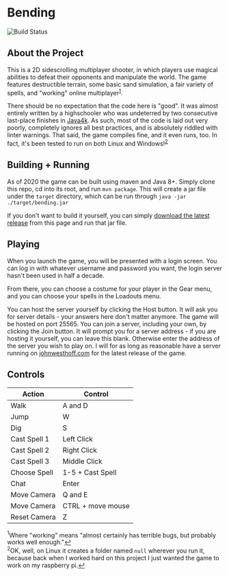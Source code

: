 Bending
=======
![Build Status](https://github.com/JohnathonNow/Bending/workflows/build/badge.svg)

About the Project
-----------------

This is a 2D sidescrolling multiplayer shooter, in which players use magical
abilities to defeat their opponents and manipulate the world. The game features
destructible terrain, some basic sand simulation, a fair variety of spells,
and "working" online multiplayer<sup  id="a1">[1](#fn1)</sup>.

There should be no expectation that the code here is "good". It was almost entirely
written by a highschooler who was undeterred by two consecutive last-place finishes in
[Java4k](https://en.wikipedia.org/wiki/Java_4K_Game_Programming_Contest).
As such, most of the code is laid out very poorly, completely ignores all best practices, and is absolutely riddled with linter warnings. That said, the game compiles
fine, and it even runs, too. In fact, it's been tested to run on both Linux and Windows!<sup  id="a2">[2](#fn2)</sup>

Building + Running
------------------

As of 2020 the game can be built using maven and Java 8+. Simply clone this repo, cd into its root,
and run `mvn package`. This will create a jar file under the `target` directory, which can be run through
`java -jar ./target/bending.jar`

If you don't want to build it yourself, you can simply [download the latest release](https://github.com/JohnathonNow/Bending/releases/latest/download/bending.jar)
from this page and run that jar file.

Playing
-------

When you launch the game, you will be presented with a login screen. You can log in
with whatever username and password you want, the login server hasn't been used in half
a decade. 

From there, you can choose a costume for your player in the Gear menu, and you can
choose your spells in the Loadouts menu.

You can host the server yourself by clicking the Host button. It will
ask you for server details - your answers here don't matter anymore. The game will be hosted
on port 25565. You can join a server, including your own, by clicking the Join button. It will
prompt you for a server address - if you are hosting it yourself, you can leave this blank.
Otherwise enter the address of the server you wish to play on. I will for as long as reasonable have a server running
on [johnwesthoff.com](johnwesthoff.com) for the latest release of the game.

Controls
--------

| Action         | Control           |
| -------------- | ----------------- |
| Walk           | A and D           |
| Jump           | W                 |
| Dig            | S                 |
| Cast Spell 1   | Left Click        |
| Cast Spell 2   | Right Click       |
| Cast Spell 3   | Middle Click      |
| Choose Spell   | 1-5 + Cast Spell  |
| Chat           | Enter             |
| Move Camera    | Q and E           |
| Move Camera    | CTRL + move mouse |
| Reset Camera   | Z                 |

<a name="fn1"><sup>1</sup></a>Where "working" means "almost certainly has terrible bugs, but probably works well enough."[↩](#a1)  
<a name="fn2"><sup>2</sup></a>OK, well, on Linux it creates a folder named `null` wherever you run it, because back when I worked hard on this project I just wanted the game to work on my raspberry pi.[↩](#a2)
